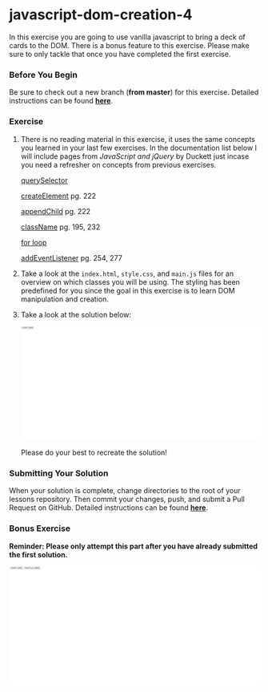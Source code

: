# javascript-dom-creation-4

In this exercise you are going to use vanilla javascript to bring a deck of cards to the DOM.  There is a bonus feature to this exercise.  Please make sure to only tackle that once you have completed the first exercise.


### Before You Begin

Be sure to check out a new branch (**from master**) for this exercise. Detailed instructions can be found [**here**](../../guides/before-each-exercise.md).

### Exercise

1. There is no reading material in this exercise, it uses the same concepts you learned in your last few exercises. In the documentation list below I will include pages from _JavaScript and jQuery_ by Duckett just incase you need a refresher on concepts from previous exercises.


    [querySelector](https://developer.mozilla.org/en-US/docs/Web/API/Document/querySelector#Examples)

    [createElement](https://developer.mozilla.org/en-US/docs/Web/API/Document/createElement)
    pg. 222

    [appendChild](https://developer.mozilla.org/en-US/docs/Web/API/ParentNode/append#Examples)
    pg. 222

    [className](https://developer.mozilla.org/en-US/docs/Web/API/Element/className)
    pg. 195, 232

    [for loop](https://developer.mozilla.org/en-US/docs/Web/JavaScript/Reference/Statements/for)

    [addEventListener](https://developer.mozilla.org/en-US/docs/Web/API/EventTarget/addEventListener)
    pg. 254, 277

1. Take a look at the `index.html`, `style.css`, and `main.js` files for an overview on which classes you will be using.  The styling has been predefined for you since the goal in this exercise is to learn DOM manipulation and creation.

1. Take a look at the solution below:

    <p align="center">
      <img src="images/js-dc-4.gif" alt="jdc-4">
    </p>

    Please do your best to recreate the solution!


### Submitting Your Solution

When your solution is complete, change directories to the root of your lessons repository. Then commit your changes, push, and submit a Pull Request on GitHub. Detailed instructions can be found [**here**](../../guides/after-each-exercise.md).

### Bonus Exercise

**Reminder: Please only attempt this part after you have already submitted the first solution.**

  <p align="center">
    <img src="images/js-dc-5.gif" alt="jdc-4">
  </p>
